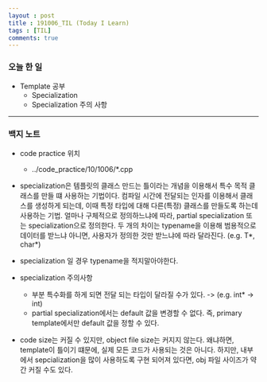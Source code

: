 ```yaml
---
layout : post
title : 191006_TIL (Today I Learn)
tags : [TIL]
comments: true
---
```

### 오늘 한 일
- Template 공부
  - Specialization
  - Specialization 주의 사항

---
### 백지 노트

- code practice 위치
  - ../code_practice/10/1006/\*.cpp

- specialization은 템플릿의 클래스 만드는 틀이라는 개념을 이용해서 특수 목적 클래스를 만들 떄 사용하는 기법이다. 컴파일 시간에 전달되는 인자를 이용해서 클래스를 생성하게 되는데, 이때 특정 타입에 대해 다른(특정) 클래스를 만들도록 하는데 사용하는 기법. 얼마나 구체적으로 정의하느냐에 따라, partial specialization 또는 specialization으로 정의한다. 두 개의 차이는 typename을 이용해 범용적으로 데이터를 받느냐 아니면, 사용자가 정의한 것만 받느냐에 따라 달라진다. (e.g. T\*, char\*)

- specialization 일 경우 typename을 적지말아야한다.

- specialization 주의사항
  - 부분 특수화를 하게 되면 전달 되는 타입이 달라질 수가 있다. -> (e.g. int\* -> int)
  - partial specialization에서는 default 값을 변경할 수 없다. 즉, primary template에서만 default 값을 정할 수 있다.

- code size는 커질 수 있지만, object file size는 커지지 않는다. 왜냐하면, template이 틀이기 떄문에, 실제 모든 코드가 사용되는 것은 아니다. 하지만, 내부에서 sepcialization을 많이 사용하도록 구현 되어져 있다면, obj 파일 사이즈가 약간 커질 수도 있다.

